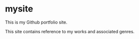 # mysite
This is my Github portfolio site.

This site contains reference to my works and associated genres.

